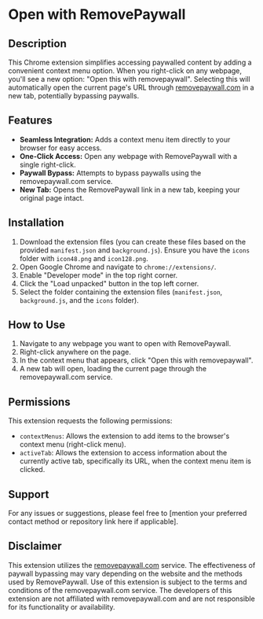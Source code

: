 # Open with RemovePaywall

## Description

This Chrome extension simplifies accessing paywalled content by adding a convenient context menu option. When you right-click on any webpage, you'll see a new option: "Open this with removepaywall". Selecting this will automatically open the current page's URL through [removepaywall.com](https://www.removepaywall.com) in a new tab, potentially bypassing paywalls.

## Features

* **Seamless Integration:** Adds a context menu item directly to your browser for easy access.
* **One-Click Access:** Open any webpage with RemovePaywall with a single right-click.
* **Paywall Bypass:** Attempts to bypass paywalls using the removepaywall.com service.
* **New Tab:** Opens the RemovePaywall link in a new tab, keeping your original page intact.

## Installation

1.  Download the extension files (you can create these files based on the provided `manifest.json` and `background.js`). Ensure you have the `icons` folder with `icon48.png` and `icon128.png`.
2.  Open Google Chrome and navigate to `chrome://extensions/`.
3.  Enable "Developer mode" in the top right corner.
4.  Click the "Load unpacked" button in the top left corner.
5.  Select the folder containing the extension files (`manifest.json`, `background.js`, and the `icons` folder).

## How to Use

1.  Navigate to any webpage you want to open with RemovePaywall.
2.  Right-click anywhere on the page.
3.  In the context menu that appears, click "Open this with removepaywall".
4.  A new tab will open, loading the current page through the removepaywall.com service.

## Permissions

This extension requests the following permissions:

* `contextMenus`: Allows the extension to add items to the browser's context menu (right-click menu).
* `activeTab`: Allows the extension to access information about the currently active tab, specifically its URL, when the context menu item is clicked.

## Support

For any issues or suggestions, please feel free to [mention your preferred contact method or repository link here if applicable].

## Disclaimer

This extension utilizes the [removepaywall.com](https://www.removepaywall.com) service. The effectiveness of paywall bypassing may vary depending on the website and the methods used by RemovePaywall. Use of this extension is subject to the terms and conditions of the removepaywall.com service. The developers of this extension are not affiliated with removepaywall.com and are not responsible for its functionality or availability.